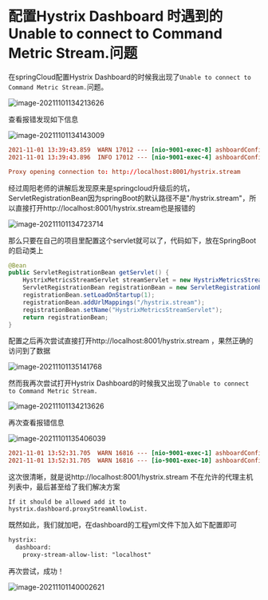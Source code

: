 # 配置Hystrix Dashboard 时遇到的Unable to connect to Command Metric Stream.问题

在springCloud配置Hystrix Dashboard的时候我出现了`Unable to connect to Command Metric Stream.`问题。

![image-20211101134213626](https://res.mowangblog.top/img/11/01/image-20211101134213626.png)

查看报错发现如下信息

![image-20211101134143009](https://res.mowangblog.top/img/11/01/image-20211101134143009.png)

```toml
2021-11-01 13:39:43.859  WARN 17012 --- [nio-9001-exec-8] ashboardConfiguration$ProxyStreamServlet : Failed opening connection to http://localhost:8001/hystrix.stream : 404 : HTTP/1.1 404 
2021-11-01 13:39:43.896  INFO 17012 --- [nio-9001-exec-4] ashboardConfiguration$ProxyStreamServlet : 

Proxy opening connection to: http://localhost:8001/hystrix.stream
```

经过周阳老师的讲解后发现原来是springcloud升级后的坑，ServletRegistrationBean因为springBoot的默认路径不是"/hystrix.stream"，所以直接打开http://localhost:8001/hystrix.stream也是报错的

![image-20211101134723714](https://res.mowangblog.top/img/11/01/image-20211101134723714.png)

那么只要在自己的项目里配置这个servlet就可以了，代码如下，放在SpringBoot的启动类上

```java
@Bean
public ServletRegistrationBean getServlet() {
    HystrixMetricsStreamServlet streamServlet = new HystrixMetricsStreamServlet();
    ServletRegistrationBean registrationBean = new ServletRegistrationBean(streamServlet);
    registrationBean.setLoadOnStartup(1);
    registrationBean.addUrlMappings("/hystrix.stream");
    registrationBean.setName("HystrixMetricsStreamServlet");
    return registrationBean;
}
```

配置之后再次尝试直接打开http://localhost:8001/hystrix.stream ，果然正确的访问到了数据

![image-20211101135141768](https://res.mowangblog.top/img/11/01/image-20211101135141768.png)

然而我再次尝试打开Hystrix Dashboard的时候我又出现了`Unable to connect to Command Metric Stream.`

![image-20211101134213626](https://res.mowangblog.top/img/11/01/image-20211101134213626.png)

再次查看报错信息

![image-20211101135406039](https://res.mowangblog.top/img/11/01/image-20211101135406039.png)

```toml
2021-11-01 13:52:31.705  WARN 16816 --- [nio-9001-exec-1] ashboardConfiguration$ProxyStreamServlet : Origin parameter: http://localhost:8001/hystrix.stream is not in the allowed list of proxy host names.  If it should be allowed add it to hystrix.dashboard.proxyStreamAllowList.
2021-11-01 13:52:31.705  WARN 16816 --- [io-9001-exec-10] ashboardConfiguration$ProxyStreamServlet : Origin parameter: http://localhost:8001/hystrix.stream is not in the allowed list of proxy host names.  If it should be allowed add it to hystrix.dashboard.proxyStreamAllowList.
```

这次很清晰，就是说http://localhost:8001/hystrix.stream 不在允许的代理主机列表中，最后甚至给了我们解决方案

```
If it should be allowed add it to hystrix.dashboard.proxyStreamAllowList.
```

既然如此，我们就加吧，在dashboard的工程yml文件下加入如下配置即可

```xml
hystrix:
  dashboard:
    proxy-stream-allow-list: "localhost"
```

再次尝试，成功！

![image-20211101140002621](https://res.mowangblog.top/img/11/01/image-20211101140002621.png)

